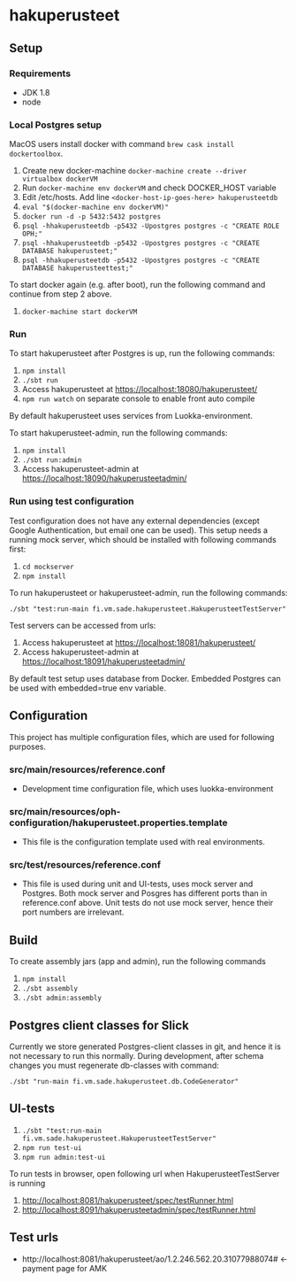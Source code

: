 # hakuperusteet

## Setup

### Requirements
* JDK 1.8
* node

### Local Postgres setup

MacOS users install docker with command `brew cask install dockertoolbox`.

1. Create new docker-machine `docker-machine create --driver virtualbox dockerVM`
2. Run `docker-machine env dockerVM` and check DOCKER_HOST variable
4. Edit /etc/hosts. Add line `<docker-host-ip-goes-here> hakuperusteetdb`
5. `eval "$(docker-machine env dockerVM)"`
6. `docker run -d -p 5432:5432 postgres`
7. `psql -hhakuperusteetdb -p5432 -Upostgres postgres -c "CREATE ROLE OPH;"`
8. `psql -hhakuperusteetdb -p5432 -Upostgres postgres -c "CREATE DATABASE hakuperusteet;"`
9. `psql -hhakuperusteetdb -p5432 -Upostgres postgres -c "CREATE DATABASE hakuperusteettest;"`

To start docker again (e.g. after boot), run the following command and continue from step 2 above.

1. `docker-machine start dockerVM`

### Run

To start hakuperusteet after Postgres is up, run the following commands:

1. `npm install`
2. `./sbt run`
3. Access hakuperusteet at [https://localhost:18080/hakuperusteet/](https://localhost:18080/hakuperusteet/)
4. `npm run watch` on separate console to enable front auto compile

By default hakuperusteet uses services from Luokka-environment.

To start hakuperusteet-admin, run the following commands:

1. `npm install`
2. `./sbt run:admin`
3. Access hakuperusteet-admin at [https://localhost:18090/hakuperusteetadmin/](https://localhost:18090/hakuperusteetadmin/)

### Run using test configuration

Test configuration does not have any external dependencies (except Google Authentication, but email one can be used).
This setup needs a running mock server, which should be installed with following commands first:

1. `cd mockserver`
2. `npm install`

To run hakuperusteet or hakuperusteet-admin, run the following commands:

`./sbt "test:run-main fi.vm.sade.hakuperusteet.HakuperusteetTestServer"`

Test servers can be accessed from urls:

1. Access hakuperusteet at [https://localhost:18081/hakuperusteet/](https://localhost:18081/hakuperusteet/)
2. Access hakuperusteet-admin at [https://localhost:18091/hakuperusteetadmin/](https://localhost:18091/hakuperusteetadmin/)

By default test setup uses database from Docker. Embedded Postgres can be used with embedded=true env variable. 

## Configuration

This project has multiple configuration files, which are used for following purposes.

### src/main/resources/reference.conf

 - Development time configuration file, which uses luokka-environment

### src/main/resources/oph-configuration/hakuperusteet.properties.template

 - This file is the configuration template used with real environments.

### src/test/resources/reference.conf

 - This file is used during unit and UI-tests, uses mock server and Postgres. Both mock server and Posgres has different ports
   than in reference.conf above. Unit tests do not use mock server, hence their port numbers are irrelevant.

## Build

To create assembly jars (app and admin), run the following commands

1. `npm install`
2. `./sbt assembly`
3. `./sbt admin:assembly`

## Postgres client classes for Slick

Currently we store generated Postgres-client classes in git, and hence it is not necessary to run this normally.
During development, after schema changes you must regenerate db-classes with command:

`./sbt "run-main fi.vm.sade.hakuperusteet.db.CodeGenerator"`

## UI-tests

1. `./sbt "test:run-main fi.vm.sade.hakuperusteet.HakuperusteetTestServer"`
2. `npm run test-ui`
3. `npm run admin:test-ui`

To run tests in browser, open following url when HakuperusteetTestServer is running

1. [http://localhost:8081/hakuperusteet/spec/testRunner.html](http://localhost:8081/hakuperusteet/spec/testRunner.html)
2. [http://localhost:8091/hakuperusteetadmin/spec/testRunner.html](http://localhost:8091/hakuperusteetadmin/spec/testRunner.html)

## Test urls

* http://localhost:8081/hakuperusteet/ao/1.2.246.562.20.31077988074# <- payment page for AMK